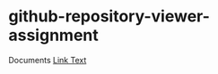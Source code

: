 # github-repository-viewer-assignment

Documents
[Link Text](https://docs.google.com/document/d/1f8P-BPqXI4FncsMnh1EtFxkkHlqes2V8Ll8D2LWaEBM/edit?usp=sharing)
